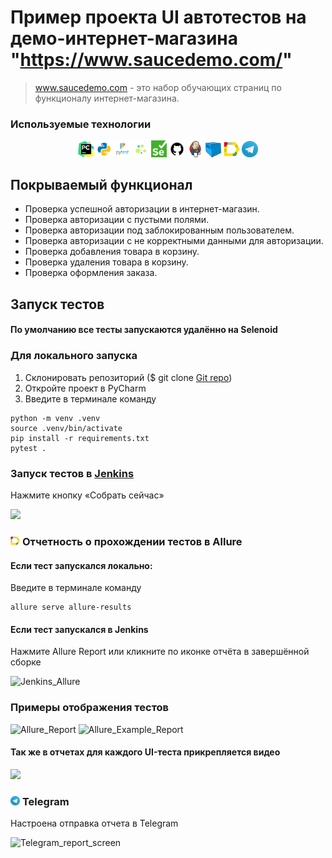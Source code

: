 # Пример проекта UI автотестов на демо-интернет-магазина "https://www.saucedemo.com/"
> www.saucedemo.com - это набор обучающих страниц по функционалу интернет-магазина.

### Используемые технологии
<p  align="center">
  <code><img width="5%" title="Pycharm" src="images/logo/pycharm.png"></code>
  <code><img width="5%" title="Python" src="images/logo/python.png"></code>
  <code><img width="5%" title="Pytest" src="images/logo/pytest.png"></code>
  <code><img width="5%" title="Selene" src="images/logo/selene.png"></code>
  <code><img width="5%" title="Selenium" src="images/logo/selenium.png"></code>
  <code><img width="5%" title="GitHub" src="images/logo/github.png"></code>
  <code><img width="5%" title="Jenkins" src="images/logo/jenkins.png"></code>
  <code><img width="5%" title="Selenoid" src="images/logo/selenoid.png"></code>
  <code><img width="5%" title="Allure Report" src="images/logo/allure_report.png"></code>
  <code><img width="5%" title="Telegram" src="images/logo/tg.png"></code>
</p>

## Покрываемый функционал
- Проверка успешной авторизации в интернет-магазин.
- Проверка авторизации с пустыми полями.
- Проверка авторизации под заблокированным пользователем.
- Проверка авторизации с не корректными данными для авторизации.
- Проверка добавления товара в корзину.
- Проверка удаления товара в корзину.
- Проверка оформления заказа.


## Запуск тестов
#### По умолчанию все тесты запускаются удалённо на Selenoid

### Для локального запуска
1. Склонировать репозиторий ($ git clone [Git repo](https://github.com/Obrams/qa_guru_project_UI))
2. Откройте проект в PyCharm
3. Введите в терминале команду
``` 
python -m venv .venv
source .venv/bin/activate
pip install -r requirements.txt
pytest .
```

### Запуск тестов в [Jenkins](https://jenkins.autotests.cloud/job/Ozerov_qa_quru_project_UI)
Нажмите кнопку «Собрать сейчас»
<p><img src="images/screenschot/jenkins_job.png"></p>

### <img width="3%" title="Allure Report" src="images/logo/allure_report.png"> Отчетность о прохождении тестов в Allure
#### Если тест запускался локально:
Введите в терминале команду 
```
allure serve allure-results
``` 
#### Если тест запускался в Jenkins
Нажмите Allure Report или кликните по иконке отчёта в завершённой сборке
<p><img title="Jenkins_Allure" src="images/screenschot/jenkins_allure.png"></p>

### Примеры отображения тестов
<img title="Allure_Report" src="images/screenschot/Allure Report0.png">
<img title="Allure_Example_Report" src="images/screenschot/Allure Report.png">

#### Так же в отчетах для каждого UI-теста прикрепляется видео
<img src="images/screenschot/video.gif">

### <p><img width="3%" title="Telegram" src="images/logo/tg.png"> Telegram</p>
<p>Настроена отправка отчета в Telegram</p>
<img title="Telegram_report_screen" src="images/screenschot/telegram.png">